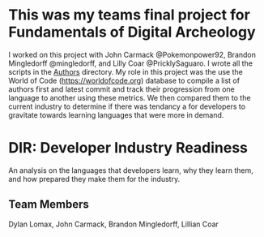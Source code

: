 # This was my teams final project for Fundamentals of Digital Archeology
I worked on this project with John Carmack @Pokemonpower92, Brandon Mingledorff @mingledorff, and Lilly Coar @PricklySaguaro. I wrote all the scripts in the [Authors](https://github.com/dlomax64/DIR/tree/main/Authors) directory. My role in this project was the use the World of Code (https://worldofcode.org) database to compile a list of authors first and latest commit and track their progression from one language to another using these metrics. We then compared them to the current industry to determine if there was tendancy a for developers to gravitate towards learning languages that were more in demand.


# DIR: Developer Industry Readiness 
An analysis on the languages that developers learn, why they learn them, and how prepared they make them for the industry.

## Team Members
Dylan Lomax, John Carmack, Brandon Mingledorff, Lillian Coar

